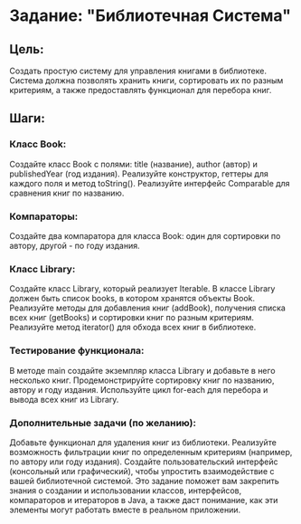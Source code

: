 # Задание: "Библиотечная Система"
## Цель:
Создать простую систему для управления книгами в библиотеке. Система должна позволять хранить книги, сортировать их по разным критериям, а также предоставлять функционал для перебора книг.

## Шаги:
### Класс Book:

Создайте класс Book с полями: title (название), author (автор) и publishedYear (год издания).
Реализуйте конструктор, геттеры для каждого поля и метод toString().
Реализуйте интерфейс Comparable<Book> для сравнения книг по названию.  

### Компараторы:

Создайте два компаратора для класса Book: один для сортировки по автору, другой - по году издания.
### Класс Library:

Создайте класс Library, который реализует Iterable<Book>.
В классе Library должен быть список books, в котором хранятся объекты Book.
Реализуйте методы для добавления книг (addBook), получения списка всех книг (getBooks) и сортировки книг по разным критериям.
Реализуйте метод iterator() для обхода всех книг в библиотеке.
### Тестирование функционала:

В методе main создайте экземпляр класса Library и добавьте в него несколько книг.
Продемонстрируйте сортировку книг по названию, автору и году издания.
Используйте цикл for-each для перебора и вывода всех книг из Library.

### Дополнительные задачи (по желанию):
Добавьте функционал для удаления книг из библиотеки.
Реализуйте возможность фильтрации книг по определенным критериям (например, по автору или году издания).
Создайте пользовательский интерфейс (консольный или графический), чтобы упростить взаимодействие с вашей библиотечной системой.
Это задание поможет вам закрепить знания о создании и использовании классов, интерфейсов, компараторов и итераторов в Java, а также даст понимание, как эти элементы могут работать вместе в реальном приложении.